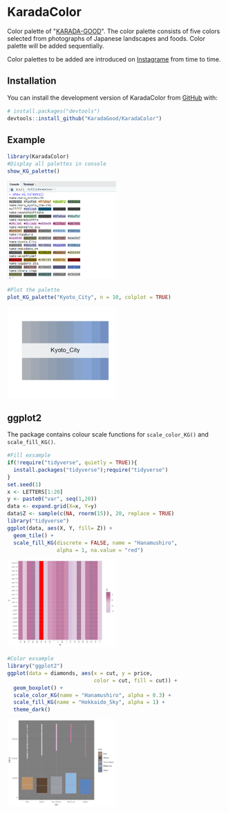 # KaradaColor

<!-- badges: start -->

<!-- badges: end -->

Color palette of "[KARADA-GOOD](https://www.karada-good.net/)". The color palette consists of five colors selected from photographs of Japanese landscapes and foods. Color palette will be added sequentially.

Color palettes to be added are introduced on [Instagrame](https://www.instagram.com/karadagood/) from time to time.


## Installation

You can install the development version of KaradaColor from [GitHub](https://github.com/) with:

``` r
# install.packages("devtools")
devtools::install_github("KaradaGood/KaradaColor")
```

## Example

``` r
library(KaradaColor)
#Display all palettes in console
show_KG_palette()
```

<img src="man/figures/Show_KG_Palette.png" width="50%"/>

``` r
#Plot the palette
plot_KG_palette("Kyoto_City", n = 10, colplot = TRUE)
```

<img src="man/figures/Plot_KG_Palette.png" width="50%"/>

## ggplot2
The package contains colour scale functions for `scale_color_KG()` and `scale_fill_KG()`. 

``` r
#Fill exsample
if(!require("tidyverse", quietly = TRUE)){
  install.packages("tidyverse");require("tidyverse")
}
set.seed(1)
x <- LETTERS[1:20]
y <- paste0("var", seq(1,20))
data <- expand.grid(X=x, Y=y)
data$Z <- sample(c(NA, rnorm(15)), 20, replace = TRUE)
library("tidyverse")
ggplot(data, aes(X, Y, fill= Z)) +
  geom_tile() +
  scale_fill_KG(discrete = FALSE, name = "Hanamushiro",
                alpha = 1, na.value = "red")
```

<img src="man/figures/scale_fill_KG.png" width="50%"/>

``` r
#Color exsample
library("ggplot2")
ggplot(data = diamonds, aes(x = cut, y = price,
                            color = cut, fill = cut)) +
  geom_boxplot() +
  scale_color_KG(name = "Hanamushiro", alpha = 0.3) +
  scale_fill_KG(name = "Hokkaido_Sky", alpha = 1) +
  theme_dark()
```

<img src="man/figures/scale_color_KG.png" width="50%"/>


